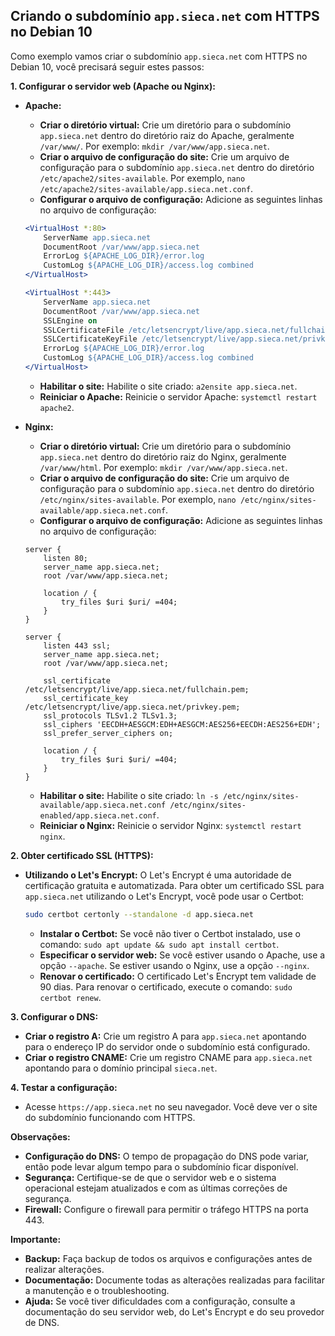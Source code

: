 ## Criando o subdomínio `app.sieca.net` com HTTPS no Debian 10

Como exemplo vamos criar o subdomínio `app.sieca.net` com HTTPS no Debian 10, você precisará seguir estes passos:

**1. Configurar o servidor web (Apache ou Nginx):**

* **Apache:**
    * **Criar o diretório virtual:** Crie um diretório para o subdomínio `app.sieca.net` dentro do diretório raiz do Apache, geralmente `/var/www/`. Por exemplo: `mkdir /var/www/app.sieca.net`.
    * **Criar o arquivo de configuração do site:** Crie um arquivo de configuração para o subdomínio `app.sieca.net` dentro do diretório `/etc/apache2/sites-available`. Por exemplo, `nano /etc/apache2/sites-available/app.sieca.net.conf`.
    * **Configurar o arquivo de configuração:** Adicione as seguintes linhas no arquivo de configuração:

    ```apache
    <VirtualHost *:80>
        ServerName app.sieca.net
        DocumentRoot /var/www/app.sieca.net
        ErrorLog ${APACHE_LOG_DIR}/error.log
        CustomLog ${APACHE_LOG_DIR}/access.log combined
    </VirtualHost>

    <VirtualHost *:443>
        ServerName app.sieca.net
        DocumentRoot /var/www/app.sieca.net
        SSLEngine on
        SSLCertificateFile /etc/letsencrypt/live/app.sieca.net/fullchain.pem
        SSLCertificateKeyFile /etc/letsencrypt/live/app.sieca.net/privkey.pem
        ErrorLog ${APACHE_LOG_DIR}/error.log
        CustomLog ${APACHE_LOG_DIR}/access.log combined
    </VirtualHost>
    ```

    * **Habilitar o site:** Habilite o site criado: `a2ensite app.sieca.net`.
    * **Reiniciar o Apache:** Reinicie o servidor Apache: `systemctl restart apache2`.

* **Nginx:**
    * **Criar o diretório virtual:** Crie um diretório para o subdomínio `app.sieca.net` dentro do diretório raiz do Nginx, geralmente `/var/www/html`. Por exemplo: `mkdir /var/www/app.sieca.net`.
    * **Criar o arquivo de configuração do site:** Crie um arquivo de configuração para o subdomínio `app.sieca.net` dentro do diretório `/etc/nginx/sites-available`. Por exemplo, `nano /etc/nginx/sites-available/app.sieca.net.conf`.
    * **Configurar o arquivo de configuração:** Adicione as seguintes linhas no arquivo de configuração:

    ```nginx
    server {
        listen 80;
        server_name app.sieca.net;
        root /var/www/app.sieca.net;

        location / {
            try_files $uri $uri/ =404;
        }
    }

    server {
        listen 443 ssl;
        server_name app.sieca.net;
        root /var/www/app.sieca.net;

        ssl_certificate /etc/letsencrypt/live/app.sieca.net/fullchain.pem;
        ssl_certificate_key /etc/letsencrypt/live/app.sieca.net/privkey.pem;
        ssl_protocols TLSv1.2 TLSv1.3;
        ssl_ciphers 'EECDH+AESGCM:EDH+AESGCM:AES256+EECDH:AES256+EDH';
        ssl_prefer_server_ciphers on;

        location / {
            try_files $uri $uri/ =404;
        }
    }
    ```

    * **Habilitar o site:** Habilite o site criado: `ln -s /etc/nginx/sites-available/app.sieca.net.conf /etc/nginx/sites-enabled/app.sieca.net.conf`.
    * **Reiniciar o Nginx:** Reinicie o servidor Nginx: `systemctl restart nginx`.

**2. Obter certificado SSL (HTTPS):**

* **Utilizando o Let's Encrypt:** O Let's Encrypt é uma autoridade de certificação gratuita e automatizada. Para obter um certificado SSL para `app.sieca.net` utilizando o Let's Encrypt, você pode usar o Certbot:

    ```bash
    sudo certbot certonly --standalone -d app.sieca.net
    ```

    * **Instalar o Certbot:** Se você não tiver o Certbot instalado, use o comando: `sudo apt update && sudo apt install certbot`.
    * **Especificar o servidor web:** Se você estiver usando o Apache, use a opção `--apache`. Se estiver usando o Nginx, use a opção `--nginx`.
    * **Renovar o certificado:** O certificado Let's Encrypt tem validade de 90 dias. Para renovar o certificado, execute o comando: `sudo certbot renew`.

**3. Configurar o DNS:**

* **Criar o registro A:** Crie um registro A para `app.sieca.net` apontando para o endereço IP do servidor onde o subdomínio está configurado.
* **Criar o registro CNAME:** Crie um registro CNAME para `app.sieca.net` apontando para o domínio principal `sieca.net`.

**4. Testar a configuração:**

* Acesse `https://app.sieca.net` no seu navegador. Você deve ver o site do subdomínio funcionando com HTTPS.

**Observações:**

* **Configuração do DNS:** O tempo de propagação do DNS pode variar, então pode levar algum tempo para o subdomínio ficar disponível.
* **Segurança:** Certifique-se de que o servidor web e o sistema operacional estejam atualizados e com as últimas correções de segurança.
* **Firewall:** Configure o firewall para permitir o tráfego HTTPS na porta 443.

**Importante:**

* **Backup:** Faça backup de todos os arquivos e configurações antes de realizar alterações.
* **Documentação:** Documente todas as alterações realizadas para facilitar a manutenção e o troubleshooting.
* **Ajuda:** Se você tiver dificuldades com a configuração, consulte a documentação do seu servidor web, do Let's Encrypt e do seu provedor de DNS.